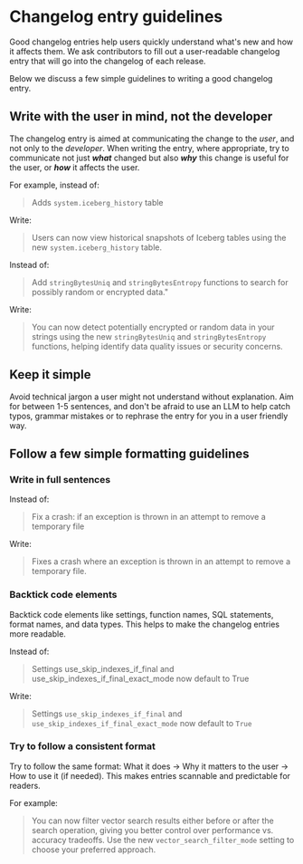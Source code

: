 # Changelog entry guidelines

Good changelog entries help users quickly understand what's new and how it affects them. We ask contributors to fill out a user-readable changelog entry that will go into the changelog of each release.

Below we discuss a few simple guidelines to writing a good changelog entry.

## Write with the user in mind, not the developer

The changelog entry is aimed at communicating the change to the _user_, and not only to the _developer_.
When writing the entry, where appropriate, try to communicate not just **_what_** changed but also **_why_** this change is useful for the user, or **_how_** it affects the user.

For example, instead of:

> Adds `system.iceberg_history` table

Write:

> Users can now view historical snapshots of Iceberg tables using the new `system.iceberg_history` table.

Instead of:

> Add `stringBytesUniq` and `stringBytesEntropy` functions to search for possibly random or encrypted data."

Write:

> You can now detect potentially encrypted or random data in your strings using the new `stringBytesUniq` and `stringBytesEntropy` functions, helping identify data quality issues or security concerns.

## Keep it simple

Avoid technical jargon a user might not understand without explanation. Aim for between 1-5 sentences, and
don't be afraid to use an LLM to help catch typos, grammar mistakes or to rephrase the entry for you in a 
user friendly way.

## Follow a few simple formatting guidelines

### Write in full sentences

Instead of:

> Fix a crash: if an exception is thrown in an attempt to remove a temporary file

Write:

> Fixes a crash where an exception is thrown in an attempt to remove a temporary file.

### Backtick code elements

Backtick code elements like settings, function names, SQL statements, format names, and data types. This helps
to make the changelog entries more readable.

Instead of:

> Settings use_skip_indexes_if_final and use_skip_indexes_if_final_exact_mode now default to True

Write:

> Settings `use_skip_indexes_if_final` and `use_skip_indexes_if_final_exact_mode` now default to `True`

### Try to follow a consistent format

Try to follow the same format: What it does → Why it matters to the user → How to use it (if needed). This makes entries scannable and predictable for readers.

For example:

> You can now filter vector search results either before or after the search operation, giving you better control over performance vs. accuracy tradeoffs. Use the new `vector_search_filter_mode` setting to choose your preferred approach.
